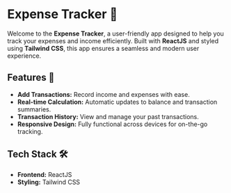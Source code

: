 # Expense Tracker 💸

Welcome to the **Expense Tracker**, a user-friendly app designed to help you track your expenses and income efficiently. Built with **ReactJS** and styled using **Tailwind CSS**, this app ensures a seamless and modern user experience.

## Features 🚀
- **Add Transactions:** Record income and expenses with ease.
- **Real-time Calculation:** Automatic updates to balance and transaction summaries.
- **Transaction History:** View and manage your past transactions.
- **Responsive Design:** Fully functional across devices for on-the-go tracking.

## Tech Stack 🛠️
- **Frontend:** ReactJS
- **Styling:** Tailwind CSS

